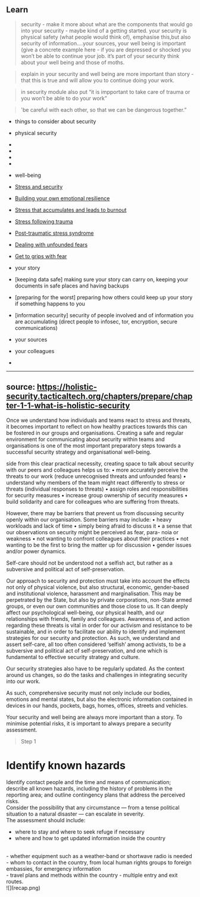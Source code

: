 ## Learn
> security - make it more about what are the components that would go into your security - maybe kind of a getting started. your security is physical safety (what people would think of), emphasise this,but also security of information….your sources, your well being is important (give a concrete example here - if you are depressed or shocked you won’t be able to continue your job. it’s part of your security think about your well being and those of moths.

> explain in your security and well being are more important than story - that this is true and will allow you to continue doing your work.

>in security module also put “it is impportant to take care of trauma or you won’t be able to do your work”

> 'be careful with each other, so that we can be dangerous together.”


- things to consider about security
 - physical security
  -
  -
  -
  -
 - well-being
  - [Stress and security](en/topics/understand-2-security/2-your-well-being/3-0-learn.md)
  - [Building your own emotional resilience](en/topics/understand-2-security/2-your-well-being/3-1-learn.md)
  - [Stress that accumulates and leads to burnout](en/topics/understand-2-security/2-your-well-being/3-2-learn.md)
  - [Stress following trauma](en/topics/understand-2-security/2-your-well-being/3-5-learn.md)
  - [Post-traumatic stress syndrome](en/topics/understand-2-security/2-your-well-being/3-7-learn.md)
  - [Dealing with unfounded fears](en/topics/understand-2-security/2-your-well-being/3-11-learn.md)
  - [Get to grips with fear](en/topics/understand-2-security/2-your-well-being/3-12-learn.md)

 - your story
  - [keeping data safe] making sure your story can carry on, keeping your documents in safe places and having backups
  - [preparing for the worst] preparing how others could keep up your story if something happens to you
  - [information security] security of people involved and of information you are accumulating (direct people to infosec, tor, encryption, secure communications)

 - your sources
 - your colleagues
  - 
---
source: https://holistic-security.tacticaltech.org/chapters/prepare/chapter-1-1-what-is-holistic-security
---
Once we understand how individuals and teams react to stress and threats, it becomes important to reflect on how healthy practices towards this can be fostered in our groups and organisations.
Creating a safe and regular environment for communicating about security within teams and organisations is one of the most important preparatory steps towards a successful security strategy and organisational well-being.

side from this clear practical necessity, creating space to talk about security with our peers and colleagues helps us to:
• more accurately perceive the threats to our work (reduce unrecognised threats and unfounded fears)
• understand why members of the team might react differently to stress or threats (individual responses to threats)
• assign roles and responsibilities for security measures
• increase group ownership of security measures
• build solidarity and care for colleagues who are suffering from threats.

However, there may be barriers that prevent us from discussing security openly within our organisation. Some barriers may include:
• heavy workloads and lack of time
• simply being afraid to discuss it
• a sense that our observations on security might be perceived as fear, para-
noia or weakness
• not wanting to confront colleagues about their practices
• not wanting to be the first to bring the matter up for discussion
• gender issues and/or power dynamics.



Self-care should not be understood not a selfish act, but rather as a subversive and political act of self-preservation.

Our approach to security and protection must take into account the effects not
only  of  physical  violence,  but  also  structural,  economic,  gender-based  and  institutional  violence,  harassment  and  marginalisation.  This  may  be  perpetrated  by   the  State,  but  also  by  private  corporations,  non-State  armed  groups,  or  even  our own  communities  and  those  close  to  us.  It  can  deeply  affect  our  psychological well-being,  our  physical  health,  and  our  relationships  with  friends,  family  and colleagues.  Awareness  of,  and  action  regarding  these  threats  is  vital  in  order  for our activism and resistance to be sustainable, and in order to facilitate our ability to identify and implement strategies for our security and protection. As such, we understand and assert self-care, all too often considered ‘selfish’ among activists, to  be  a  subversive  and  political  act  of  self-preservation,  and  one  which  is  fundamental to effective security strategy and culture.

Our security strategies also have to be regularly updated. As the context around us changes, so do the tasks and challenges in integrating security into our work.

As  such,  comprehensive  security  must  not  only  include  our  bodies,  emotions and  mental  states,  but  also  the  electronic  information  contained  in  devices  in our  hands,  pockets,  bags,  homes,  offices,  streets  and  vehicles.  















Your security and well being are always more important than a story. To minimise potential risks, it is important to always prepare a security assessment.
<br>
> Step 1
# Identify known hazards

Identify contact people and the time and means of communication; describe all known hazards, including the history of problems in the reporting area; and outline contingency plans that address the perceived risks.
<br>
Consider the possibility that any circumstance — from a tense political situation to a natural disaster — can escalate in severity.
<br>
The assessment should include:
- where to stay and where to seek refuge if necessary
- where and how to get updated information inside the country
<br>
- whether equipment such as a weather-band or shortwave radio is needed
- whom to contact in the country, from local human rights groups to foreign embassies, for emergency information
<br>
 - travel plans and methods within the country
 - multiple entry and exit routes.
<br>
 ![](recap.png)
